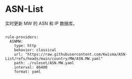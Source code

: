 
# ASN-List

实时更新 MW 的 ASN 和 IP 数据库。

<pre><code class="language-javascript">
rule-providers:
  ASNMW:
    type: http
    behavior: classical
    url: "https://raw.githubusercontent.com/Kwisma/ASN-List/refs/heads/main/country/MW/ASN.MW.yaml"
    path: ./ruleset/ASN.MW.yaml
    interval: 86400
    format: yaml
</code></pre>